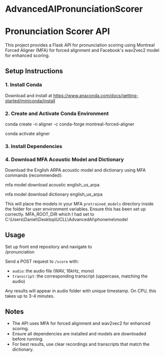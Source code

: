 # AdvancedAIPronunciationScorer

# Pronunciation Scorer API

This project provides a Flask API for pronunciation scoring using Montreal Forced Aligner (MFA) for forced alignment and Facebook's wav2vec2 model for enhanced scoring.

## Setup Instructions

### 1. Install Conda

Download and install at https://www.anaconda.com/docs/getting-started/miniconda/install

### 2. Create and Activate Conda Environment

conda create -n aligner -c conda-forge montreal-forced-aligner

conda activate aligner

### 3. Install Dependencies

### 4. Download MFA Acoustic Model and Dictionary

Download the English ARPA acoustic model and dictionary using MFA commands (recommended):

mfa model download acoustic english_us_arpa

mfa model download dictionary english_us_arpa

This will place the models in your MFA `pretrained_models` directory inside the folder for user environment variables. Ensure this has been set up correctly.
MFA_ROOT_DIR which I had set to C:\Users\Daniel\Desktop\UCLL\AdvancedAI\phoneme\model

## Usage

Set up front end repository and navigate to  
/pronunciation

Send a POST request to `/score` with:

- `audio`: the audio file (WAV, 16kHz, mono)
- `transcript`: the corresponding transcript (uppercase, matching the audio)

Any results will appear in audio folder with unique timestamp. On CPU, this takes up to 3-4 minutes.

## Notes

- The API uses MFA for forced alignment and wav2vec2 for enhanced scoring.
- Ensure all dependencies are installed and models are downloaded before running.
- For best results, use clear recordings and transcripts that match the dictionary.
